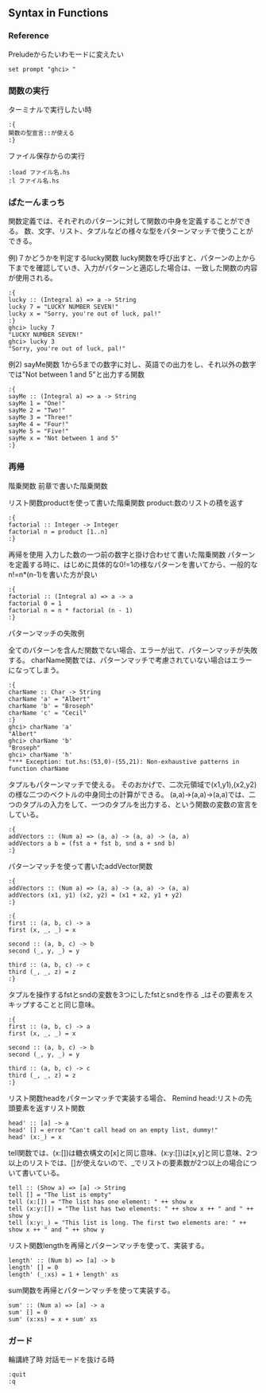 ## Syntax in Functions
### Reference

Preludeからたいわモードに変えたい
```
set prompt "ghci> "
```
### 関数の実行

ターミナルで実行したい時
```
:{
関数の型宣言::が使える
:}
```
ファイル保存からの実行

```
:load ファイル名.hs
:l ファイル名.hs
```

### ぱたーんまっち

関数定義では、それぞれのパターンに対して関数の中身を定義することができる。
数、文字、リスト、タプルなどの様々な型をパターンマッチで使うことができる。

例)７かどうかを判定するlucky関数
lucky関数を呼び出すと、パターンの上から下までを確認していき、入力がパターンと適応した場合は、一致した関数の内容が使用される。

```
:{
lucky :: (Integral a) => a -> String  
lucky 7 = "LUCKY NUMBER SEVEN!"  
lucky x = "Sorry, you're out of luck, pal!" 
:}
ghci> lucky 7
"LUCKY NUMBER SEVEN!"
ghci> lucky 3
"Sorry, you're out of luck, pal!"
```

例2) sayMe関数
1から5までの数字に対し、英語での出力をし、それ以外の数字では"Not between 1 and 5"と出力する関数
```
:{
sayMe :: (Integral a) => a -> String  
sayMe 1 = "One!"  
sayMe 2 = "Two!"  
sayMe 3 = "Three!"  
sayMe 4 = "Four!"  
sayMe 5 = "Five!"  
sayMe x = "Not between 1 and 5"  
:}
```

### 再帰

階乗関数
前章で書いた階乗関数

リスト関数productを使って書いた階乗関数
product:数のリストの積を返す

```
:{
factorial :: Integer -> Integer  
factorial n = product [1..n]  
:}
```

再帰を使用
入力した数の一つ前の数字と掛け合わせて書いた階乗関数
パターンを定義する時に、はじめに具体的な0!=1の様なパターンを書いてから、一般的なn!=n*(n-1)を書いた方が良い

```
:{
factorial :: (Integral a) => a -> a  
factorial 0 = 1  
factorial n = n * factorial (n - 1) 
:}
```

パターンマッチの失敗例

全てのパターンを含んだ関数でない場合、エラーが出て、パターンマッチが失敗する。
charName関数では、パターンマッチで考慮されていない場合はエラーになってしまう。
```
:{
charName :: Char -> String  
charName 'a' = "Albert"  
charName 'b' = "Broseph"  
charName 'c' = "Cecil" 
:}
ghci> charName 'a'  
"Albert"  
ghci> charName 'b'  
"Broseph"  
ghci> charName 'h'  
"*** Exception: tut.hs:(53,0)-(55,21): Non-exhaustive patterns in function charName  
```

タプルもパターンマッチで使える。
そのおかげで、二次元領域で(x1,y1),(x2,y2)の様な二つのベクトルの中身同士の計算ができる。
(a,a)->(a,a)->(a,a)では、二つのタプルの入力をして、一つのタプルを出力する、という関数の変数の宣言をしている。

```
:{
addVectors :: (Num a) => (a, a) -> (a, a) -> (a, a)  
addVectors a b = (fst a + fst b, snd a + snd b)  
:}
```

パターンマッチを使って書いたaddVector関数


```
:{
addVectors :: (Num a) => (a, a) -> (a, a) -> (a, a)  
addVectors (x1, y1) (x2, y2) = (x1 + x2, y1 + y2)
:}
```


```
:{
first :: (a, b, c) -> a  
first (x, _, _) = x  
  
second :: (a, b, c) -> b  
second (_, y, _) = y  
  
third :: (a, b, c) -> c  
third (_, _, z) = z  
:}
```
タプルを操作するfstとsndの変数を3つにしたfstとsndを作る
_はその要素をスキップすることと同じ意味。

```
:{
first :: (a, b, c) -> a  
first (x, _, _) = x  
  
second :: (a, b, c) -> b  
second (_, y, _) = y  
  
third :: (a, b, c) -> c  
third (_, _, z) = z  
:}
```
リスト関数headをパターンマッチで実装する場合、
Remind 
head:リストの先頭要素を返すリスト関数

```
head' :: [a] -> a  
head' [] = error "Can't call head on an empty list, dummy!"  
head' (x:_) = x  
```

tell関数では、(x:[])は糖衣構文の[x]と同じ意味、(x:y:[])は[x,y]と同じ意味、2つ以上のリストでは、[]が使えないので、_でリストの要素数が2つ以上の場合について書いている。

```
tell :: (Show a) => [a] -> String  
tell [] = "The list is empty"  
tell (x:[]) = "The list has one element: " ++ show x  
tell (x:y:[]) = "The list has two elements: " ++ show x ++ " and " ++ show y  
tell (x:y:_) = "This list is long. The first two elements are: " ++ show x ++ " and " ++ show y  
```

リスト関数lengthを再帰とパターンマッチを使って、実装する。

```
length' :: (Num b) => [a] -> b  
length' [] = 0  
length' (_:xs) = 1 + length' xs 
```

sum関数を再帰とパターンマッチを使って実装する。

```
sum' :: (Num a) => [a] -> a  
sum' [] = 0  
sum' (x:xs) = x + sum' xs  
```

### ガード



輪講終了時
対話モードを抜ける時

```
:quit
:q
```


